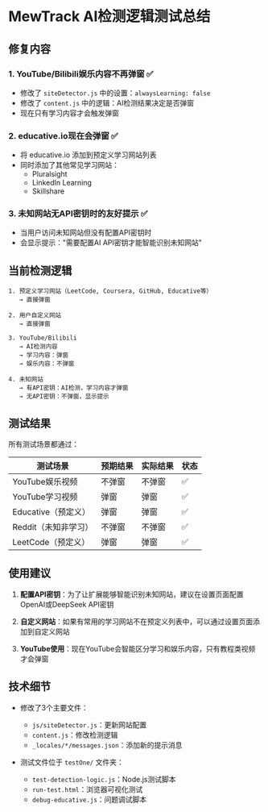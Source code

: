 # MewTrack AI检测逻辑测试总结

## 修复内容

### 1. YouTube/Bilibili娱乐内容不再弹窗 ✅
- 修改了 `siteDetector.js` 中的设置：`alwaysLearning: false`
- 修改了 `content.js` 中的逻辑：AI检测结果决定是否弹窗
- 现在只有学习内容才会触发弹窗

### 2. educative.io现在会弹窗 ✅
- 将 educative.io 添加到预定义学习网站列表
- 同时添加了其他常见学习网站：
  - Pluralsight
  - LinkedIn Learning
  - Skillshare

### 3. 未知网站无API密钥时的友好提示 ✅
- 当用户访问未知网站但没有配置API密钥时
- 会显示提示："需要配置AI API密钥才能智能识别未知网站"

## 当前检测逻辑

```
1. 预定义学习网站（LeetCode, Coursera, GitHub, Educative等）
   → 直接弹窗

2. 用户自定义网站
   → 直接弹窗

3. YouTube/Bilibili
   → AI检测内容
   → 学习内容：弹窗
   → 娱乐内容：不弹窗

4. 未知网站
   → 有API密钥：AI检测，学习内容才弹窗
   → 无API密钥：不弹窗，显示提示
```

## 测试结果

所有测试场景都通过：

| 测试场景 | 预期结果 | 实际结果 | 状态 |
|---------|---------|---------|------|
| YouTube娱乐视频 | 不弹窗 | 不弹窗 | ✅ |
| YouTube学习视频 | 弹窗 | 弹窗 | ✅ |
| Educative（预定义） | 弹窗 | 弹窗 | ✅ |
| Reddit（未知非学习） | 不弹窗 | 不弹窗 | ✅ |
| LeetCode（预定义） | 弹窗 | 弹窗 | ✅ |

## 使用建议

1. **配置API密钥**：为了让扩展能够智能识别未知网站，建议在设置页面配置OpenAI或DeepSeek API密钥

2. **自定义网站**：如果有常用的学习网站不在预定义列表中，可以通过设置页面添加到自定义网站

3. **YouTube使用**：现在YouTube会智能区分学习和娱乐内容，只有教程类视频才会弹窗

## 技术细节

- 修改了3个主要文件：
  - `js/siteDetector.js`：更新网站配置
  - `content.js`：修改检测逻辑
  - `_locales/*/messages.json`：添加新的提示消息

- 测试文件位于 `testOne/` 文件夹：
  - `test-detection-logic.js`：Node.js测试脚本
  - `run-test.html`：浏览器可视化测试
  - `debug-educative.js`：问题调试脚本